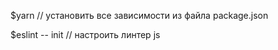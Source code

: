 $yarn            // установить все зависимости из файла package.json

$eslint -- init  // настроить линтер js
